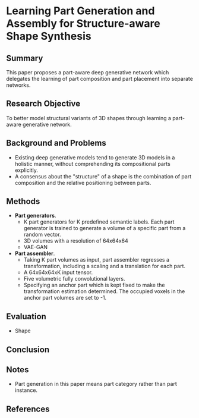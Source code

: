 # Learning Part Generation and Assembly for Structure-aware Shape Synthesis

## Summary
This paper proposes a part-aware deep generative network which delegates the learning of part composition and part placement into separate networks.
## Research Objective
To better model structural variants of 3D shapes through learning a part-aware generative network.
## Background and Problems
- Existing deep generative models tend to generate 3D models in a holistic manner, without comprehending its compositional parts explicitly.
- A consensus about the "structure" of a shape is the combination of part composition and the relative positioning between parts.
## Methods
- **Part generators**. 
	- K part generators for K predefined semantic labels. Each part generator is trained to generate a volume of a specific part from a random vector.
	- 3D volumes with a resolution of 64x64x64
	- VAE-GAN
- **Part assembler**. 
	- Taking K part volumes as input, part assembler regresses a transformation, including a scaling and a translation for each part.
	- A 64x64x64xK input tensor.
	- Five volumetric fully convolutional layers.
	- Specifying an anchor part which is kept fixed to make the transformation estimation determined. The occupied voxels in the anchor part volumes are set to -1.
## Evaluation
- Shape
## Conclusion

## Notes
- Part generation in this paper means part category rather than part instance.
## References
<!--stackedit_data:
eyJoaXN0b3J5IjpbLTg3NjU0NzkzOCwtOTE5MTQ1MjIyLDE4OD
E0NjM0OTIsNDYyODg1Mzk0LDIxMjUwNzgzOTEsLTM5OTI3OTEy
MywtNjU1NzAwODRdfQ==
-->